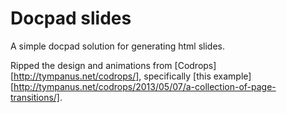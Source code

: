 # Docpad slides

A simple docpad solution for generating html slides.

Ripped the design and animations from [Codrops][http://tympanus.net/codrops/], specifically [this example][http://tympanus.net/codrops/2013/05/07/a-collection-of-page-transitions/].